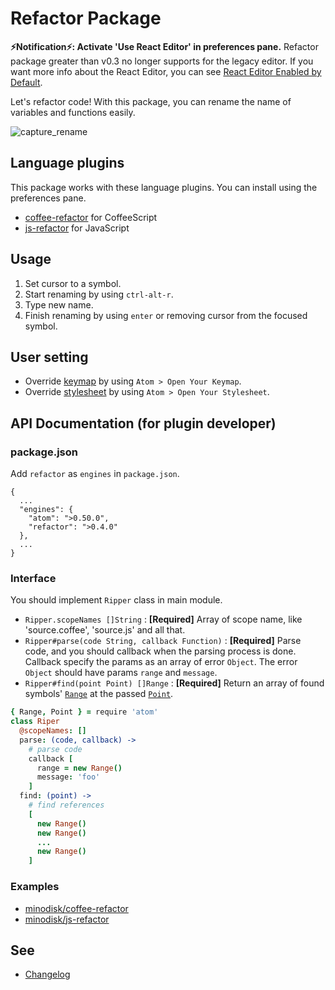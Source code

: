 # Refactor Package

**:zap:Notification:zap:: Activate 'Use React Editor' in preferences pane.**
Refactor package greater than v0.3 no longer supports for the legacy editor.
If you want more info about the React Editor, you can see [React Editor Enabled by Default](http://blog.atom.io/2014/07/22/default-to-react-editor.html).

Let's refactor code!
With this package, you can rename the name of variables and functions easily.

![capture_rename](https://cloud.githubusercontent.com/assets/514164/2929354/b4e848d4-d788-11e3-99c2-620f406d5e6f.gif)

## Language plugins

This package works with these language plugins.
You can install using the preferences pane.

* [coffee-refactor](https://atom.io/packages/coffee-refactor) for CoffeeScript
* [js-refactor](https://atom.io/packages/js-refactor) for JavaScript

## Usage

1. Set cursor to a symbol.
2. Start renaming by using `ctrl-alt-r`.
3. Type new name.
4. Finish renaming by using `enter` or removing cursor from the focused symbol.

## User setting

* Override [keymap](kaymaps/refactor.cson) by using `Atom > Open Your Keymap`.
* Override [stylesheet](styles/refactor.less) by using `Atom > Open Your Stylesheet`.

## API Documentation (for plugin developer)

### package.json

Add `refactor` as `engines` in `package.json`.

```
{
  ...
  "engines": {
    "atom": ">0.50.0",
    "refactor": ">0.4.0"
  },
  ...
}
```

### Interface

You should implement `Ripper` class in main module.

* `Ripper.scopeNames []String` : **[Required]** Array of scope name, like 'source.coffee', 'source.js' and all that.
* `Ripper#parse(code String, callback Function)` : **[Required]** Parse code, and you should callback when the parsing process is done. Callback specify the params as an array of error `Object`. The error `Object` should have params `range` and `message`.
* `Ripper#find(point Point) []Range` : **[Required]** Return an array of found symbols' [`Range`](https://atom.io/docs/api/latest/api/classes/Range) at the passed [`Point`](https://atom.io/docs/api/latest/api/classes/Point).

```coffeescript
{ Range, Point } = require 'atom'
class Riper
  @scopeNames: []
  parse: (code, callback) ->
    # parse code
    callback [
      range = new Range()
      message: 'foo'
    ]
  find: (point) ->
    # find references
    [
      new Range()
      new Range()
      ...
      new Range()
    ]
```

### Examples

* [minodisk/coffee-refactor](https://github.com/minodisk/coffee-refactor)
* [minodisk/js-refactor](https://github.com/minodisk/js-refactor)


## See

* [Changelog](CHANGELOG.md)
